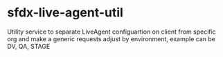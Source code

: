 # sfdx-live-agent-util
Utility service to separate LiveAgent configuartion on client from specific org and make a generic requests adjust by environment, example can be DV, QA, STAGE
